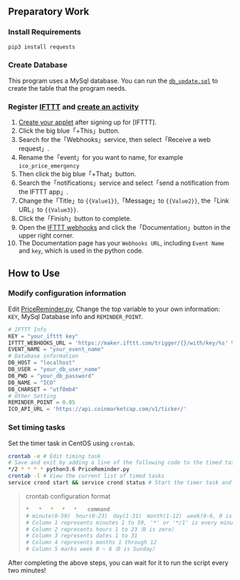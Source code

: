 ## Preparatory Work

### Install Requirements

```bash
pip3 install requests
```

### Create Database

This program uses a MySql database. You can run the [`db_update.sql`](db_update.sql) to create the table that the program needs.

### Register [IFTTT](https://ifttt.com) and [create an activity](https://ifttt.com/create)

1. [Create your applet](https://ifttt.com/create) after signing up for [IFTTT].
1. Click the big blue「+This」button.
1. Search for the「Webhooks」service, then select「Receive a web request」.
1. Rename the「event」for you want to name, for example `ico_price_emergency`
1. Then click the big blue「+That」button.
1. Search the「notifications」service and select「send a notification from the IFTTT app」.
1. Change the「Title」to `{{Value1}}`,「Message」to `{{Value2}}`, the「Link URL」to `{{Value3}}`.
1. Click the「Finish」button to complete.
1. Open the [IFTTT webhooks](https://ifttt.com/maker_webhooks) and click the「Documentation」button in the upper right corner.
1. The Documentation page has your `Webhooks URL`, including `Event Name` and `key`, which is used in the python code.

## How to Use

### Modify configuration information

Edit [PriceReminder.py](PriceReminder.py), Change the top variable to your own information: `KEY`, MySql Database info and `REMINDER_POINT`.

```python
# IFTTT Info
KEY = "your_ifttt key"
IFTTT_WEBHOOKS_URL = 'https://maker.ifttt.com/trigger/{}/with/key/%s' % KEY
EVENT_NAME = "your_event_name"
# Database information
DB_HOST = "localhost"
DB_USER = "your_db_user_name"
DB_PWD = "your_db_password"
DB_NAME = "ICO"
DB_CHARSET = "utf8mb4"
# Other Setting
REMINDER_POINT = 0.05
ICO_API_URL = 'https://api.coinmarketcap.com/v1/ticker/'
```

### Set timing tasks

Set the timer task in CentOS using `crontab`.

```bash
crontab -e # Edit timing task
# Save and exit by adding a line of the following code to the timed task
*/2 * * * * python3.6 PriceReminder.py
crontab -l # View the current list of timed tasks
service crond start && service crond status # Start the timer task and check the status
```

>crontab configuration format
>    ```bash
>    *   *　 *　 *　 *　　command
>    # minute(0-59)　hour(0-23)　day(1-31)　month(1-12)　week(0-6, 0 is Sunday) command
>    # Column 1 represents minutes 1 to 59, '*' or '*/1' is every minute.
>    # Column 2 represents hours 1 to 23（0 is zero）
>    # Column 3 represents dates 1 to 31
>    # Column 4 represents months 1 through 12
>    # Column 5 marks week 0 ~ 6（0 is Sunday）
>    ```

After completing the above steps, you can wait for it to run the script every two minutes!